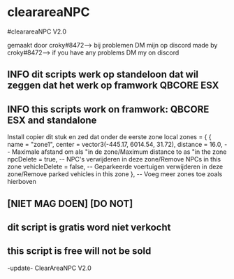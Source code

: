 # clearareaNPC
#clearareaNPC V2.0


gemaakt door croky#8472--> bij problemen DM mijn op discord
made by croky#8472--> if you have any problems DM my on discord


INFO
dit scripts werk op standeloon dat wil zeggen dat het werk op framwork 
QBCORE ESX
--------------------------------------------
INFO
this scripts work on framwork:
QBCORE ESX and standalone
--------------------------------------------
Install 
copier dit stuk en zed dat onder de eerste zone
local zones = {
    {
        name = "zone1",
        center = vector3(-445.17, 6014.54, 31.72), 
        distance = 16.0, -- Maximale afstand om als "in de zone/Maximum distance to as "in the zone
        npcDelete = true, -- NPC's verwijderen in deze zone/Remove NPCs in this zone
        vehicleDelete = false, -- Geparkeerde voertuigen verwijderen in deze zone/Remove parked vehicles in this zone
    },
    -- Voeg meer zones toe zoals hierboven

[NIET MAG DOEN] [DO NOT]
--------------------------------------------
dit script is gratis word niet verkocht
--------------------------------------------
this script is free will not be sold
--------------------------------------------


-update-
ClearAreaNPC V2.0
